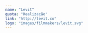 ```yaml
---
name: "Levit"
quota: "Realização"
link: "http://levit.co"
logo: "images/filmmakers/levit.svg"
---
```

